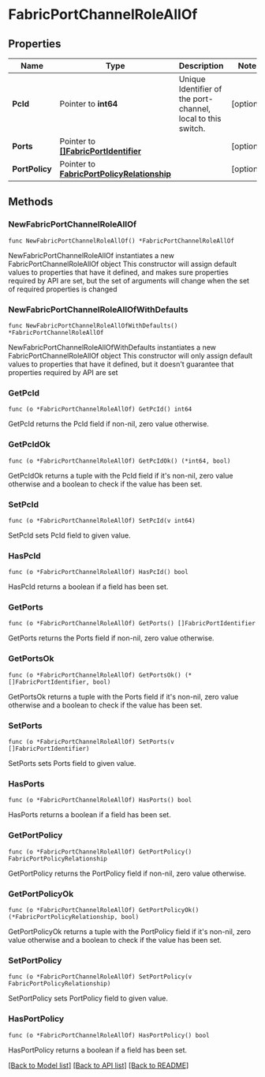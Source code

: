 # FabricPortChannelRoleAllOf

## Properties

Name | Type | Description | Notes
------------ | ------------- | ------------- | -------------
**PcId** | Pointer to **int64** | Unique Identifier of the port-channel, local to this switch. | [optional] 
**Ports** | Pointer to [**[]FabricPortIdentifier**](fabric.PortIdentifier.md) |  | [optional] 
**PortPolicy** | Pointer to [**FabricPortPolicyRelationship**](fabric.PortPolicy.Relationship.md) |  | [optional] 

## Methods

### NewFabricPortChannelRoleAllOf

`func NewFabricPortChannelRoleAllOf() *FabricPortChannelRoleAllOf`

NewFabricPortChannelRoleAllOf instantiates a new FabricPortChannelRoleAllOf object
This constructor will assign default values to properties that have it defined,
and makes sure properties required by API are set, but the set of arguments
will change when the set of required properties is changed

### NewFabricPortChannelRoleAllOfWithDefaults

`func NewFabricPortChannelRoleAllOfWithDefaults() *FabricPortChannelRoleAllOf`

NewFabricPortChannelRoleAllOfWithDefaults instantiates a new FabricPortChannelRoleAllOf object
This constructor will only assign default values to properties that have it defined,
but it doesn't guarantee that properties required by API are set

### GetPcId

`func (o *FabricPortChannelRoleAllOf) GetPcId() int64`

GetPcId returns the PcId field if non-nil, zero value otherwise.

### GetPcIdOk

`func (o *FabricPortChannelRoleAllOf) GetPcIdOk() (*int64, bool)`

GetPcIdOk returns a tuple with the PcId field if it's non-nil, zero value otherwise
and a boolean to check if the value has been set.

### SetPcId

`func (o *FabricPortChannelRoleAllOf) SetPcId(v int64)`

SetPcId sets PcId field to given value.

### HasPcId

`func (o *FabricPortChannelRoleAllOf) HasPcId() bool`

HasPcId returns a boolean if a field has been set.

### GetPorts

`func (o *FabricPortChannelRoleAllOf) GetPorts() []FabricPortIdentifier`

GetPorts returns the Ports field if non-nil, zero value otherwise.

### GetPortsOk

`func (o *FabricPortChannelRoleAllOf) GetPortsOk() (*[]FabricPortIdentifier, bool)`

GetPortsOk returns a tuple with the Ports field if it's non-nil, zero value otherwise
and a boolean to check if the value has been set.

### SetPorts

`func (o *FabricPortChannelRoleAllOf) SetPorts(v []FabricPortIdentifier)`

SetPorts sets Ports field to given value.

### HasPorts

`func (o *FabricPortChannelRoleAllOf) HasPorts() bool`

HasPorts returns a boolean if a field has been set.

### GetPortPolicy

`func (o *FabricPortChannelRoleAllOf) GetPortPolicy() FabricPortPolicyRelationship`

GetPortPolicy returns the PortPolicy field if non-nil, zero value otherwise.

### GetPortPolicyOk

`func (o *FabricPortChannelRoleAllOf) GetPortPolicyOk() (*FabricPortPolicyRelationship, bool)`

GetPortPolicyOk returns a tuple with the PortPolicy field if it's non-nil, zero value otherwise
and a boolean to check if the value has been set.

### SetPortPolicy

`func (o *FabricPortChannelRoleAllOf) SetPortPolicy(v FabricPortPolicyRelationship)`

SetPortPolicy sets PortPolicy field to given value.

### HasPortPolicy

`func (o *FabricPortChannelRoleAllOf) HasPortPolicy() bool`

HasPortPolicy returns a boolean if a field has been set.


[[Back to Model list]](../README.md#documentation-for-models) [[Back to API list]](../README.md#documentation-for-api-endpoints) [[Back to README]](../README.md)


